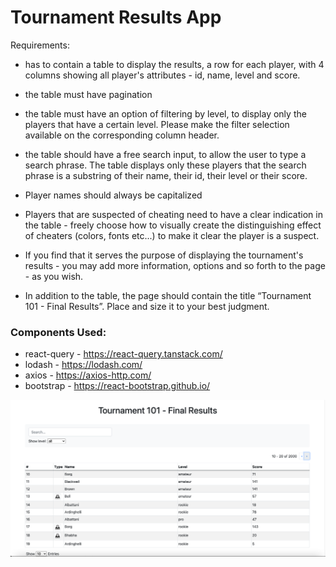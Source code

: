 # Tournament Results App

Requirements:

* has to contain a table to display the results, a row for each player, with 4 columns showing all player's attributes - id, name, level and score.

* the table must have pagination

* the table must have an option of filtering by level, to display only the players that have a certain level.  Please make the filter selection available on the corresponding column header.

* the table should have a free search input, to allow the user to type a search phrase. The table displays only these players that the search phrase is a substring of their name, their id, their level or their score.

* Player names should always be capitalized

* Players that are suspected of cheating need to  have a clear indication in the table - freely choose how to visually create the distinguishing effect of cheaters (colors, fonts etc...) to make it clear the player is a suspect.

* If you find that it serves the purpose of displaying the tournament's results - you may add more information, options and so forth to the page - as you wish.

* In addition to the table, the page should contain the title “Tournament 101 - Final Results”. Place and size it to your best judgment.

### Components Used:
* react-query - https://react-query.tanstack.com/
* lodash - https://lodash.com/
* axios - https://axios-http.com/
* bootstrap - https://react-bootstrap.github.io/


![Alt text](./ScreenShot.png?raw=true "Screen Shot")
